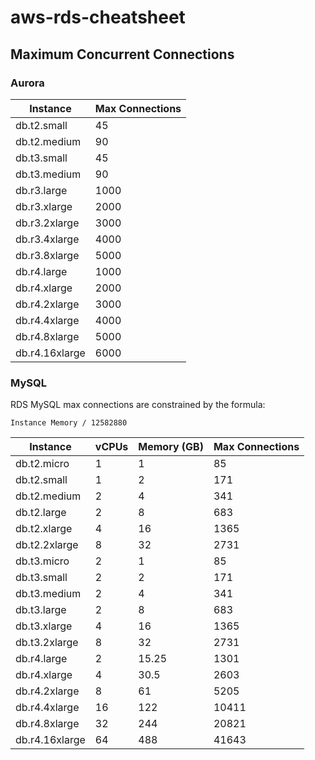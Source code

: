 # aws-rds-cheatsheet

## Maximum Concurrent Connections

### Aurora

| Instance       | Max Connections |
| -------------- | --------------- |
| db.t2.small    | 45              |
| db.t2.medium   | 90              |
| db.t3.small    | 45              |
| db.t3.medium   | 90              |
| db.r3.large    | 1000            |
| db.r3.xlarge   | 2000            |
| db.r3.2xlarge  | 3000            |
| db.r3.4xlarge  | 4000            |
| db.r3.8xlarge  | 5000            |
| db.r4.large    | 1000            |
| db.r4.xlarge   | 2000            |
| db.r4.2xlarge  | 3000            |
| db.r4.4xlarge  | 4000            |
| db.r4.8xlarge  | 5000            |
| db.r4.16xlarge | 6000            |


### MySQL

RDS MySQL max connections are constrained by the formula:

`Instance Memory / 12582880`

| Instance       | vCPUs | Memory (GB) | Max Connections |
| -------------- | ----- | ----------- | --------------- |
| db.t2.micro    | 1     | 1           | 85              |
| db.t2.small    | 1     | 2           | 171             |
| db.t2.medium   | 2     | 4           | 341             |
| db.t2.large    | 2     | 8           | 683             |
| db.t2.xlarge   | 4     | 16          | 1365            |
| db.t2.2xlarge  | 8     | 32          | 2731            |
| db.t3.micro    | 2     | 1           | 85              |
| db.t3.small    | 2     | 2           | 171             |
| db.t3.medium   | 2     | 4           | 341             |
| db.t3.large    | 2     | 8           | 683             |
| db.t3.xlarge   | 4     | 16          | 1365            |
| db.t3.2xlarge  | 8     | 32          | 2731            |
| db.r4.large    | 2     | 15.25       | 1301            |
| db.r4.xlarge   | 4     | 30.5        | 2603            |
| db.r4.2xlarge  | 8     | 61          | 5205            |
| db.r4.4xlarge  | 16    | 122         | 10411           |
| db.r4.8xlarge  | 32    | 244         | 20821           |
| db.r4.16xlarge | 64    | 488         | 41643           |

